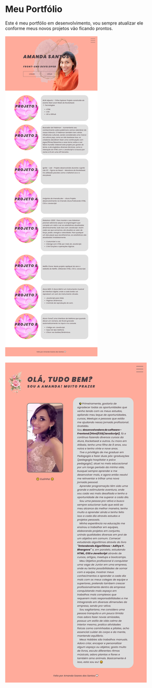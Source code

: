 # Meu Portfólio

Este é meu portfólio em desenvolvimento, vou sempre atualizar ele conforme meus novos projetos vão ficando prontos.
<br>
<br>
![preview](assets/img/preview.png)
<br>
<br>
![preview](assets/img/preview2.png)